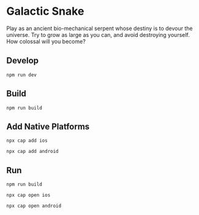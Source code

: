 # Galactic Snake
Play as an ancient bio-mechanical serpent whose destiny is to devour the universe. Try to grow as large as you can, and avoid destroying yourself. How colossal will you become?

## Develop

```
npm run dev
```

## Build

```
npm run build
```

## Add Native Platforms

```
npx cap add ios
```

```
npx cap add android
```

## Run

```
npm run build
```

```
npx cap open ios
```

```
npx cap open android
```
